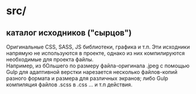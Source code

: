 # src/
## каталог исходников ("сырцов")

Оригинальные CSS, SASS, JS библиотеки, графика и т.п.
Эти исходники напрямую не используются в проекте, однако из них компилируются необходимые для проекта файлы.  
Например, из бОльшего по размеру файла-оригинала .jpeg с помощью Gulp для адаптивной верстки нарезается несколько 
файлов-копий разного формата и размера для различных экранов; либо Gulp компиляция файлов .scss в .css ... и т.п действия.
